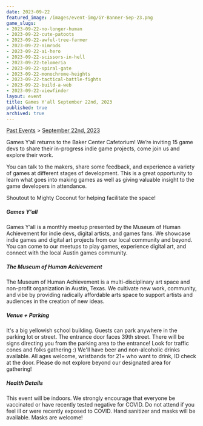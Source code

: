 ```yaml
---
date: 2023-09-22
featured_image: /images/event-img/GY-Banner-Sep-23.png
game_slugs:
- 2023-09-22-no-longer-human
- 2023-09-22-cute-patoots
- 2023-09-22-awful-tree-farmer
- 2023-09-22-nimrods
- 2023-09-22-ai-hero
- 2023-09-22-scissors-in-hell
- 2023-09-22-telomeria
- 2023-09-22-spiral-gate
- 2023-09-22-monochrome-heights
- 2023-09-22-tactical-battle-fights
- 2023-09-22-build-a-web
- 2023-09-22-viewfinder
layout: event
title: Games Y'all September 22nd, 2023
published: true
archived: true
---
```



[Past Events](../html/events.html) > [September 22nd, 2023](event-september-2023.html)

Games Y’all returns to the Baker Center Cafetorium! We’re inviting 15 game devs to share their in-progress indie game projects, come join us and explore their work.
  
You can talk to the makers, share some feedback, and experience a variety of games at different stages of development. This is a great opportunity to learn what goes into making games as well as giving valuable insight to the game developers in attendance.
  
Shoutout to Mighty Coconut for helping facilitate the space!

##### Games Y'all

Games Y’all is a monthly meetup presented by the Museum of Human Achievement for indie devs, digital artists, and games fans. We showcase indie games and digital art projects from our local community and beyond. You can come to our meetups to play games, experience digital art, and connect with the local Austin games community.

##### The Museum of Human Achievement

The Museum of Human Achievement is a multi-disciplinary art space and non-profit organization in Austin, Texas. We cultivate new work, community, and vibe by providing radically affordable arts space to support artists and audiences in the creation of new ideas.

##### Venue + Parking

It's a big yellowish school building. Guests can park anywhere in the parking lot or street. The entrance door faces 39th street. There will be signs directing you from the parking area to the entrance! Look for traffic cones and folks gathering :) We'll have beer and non-alcoholic drinks available. All ages welcome, wristbands for 21+ who want to drink, ID check at the door. Please do not explore beyond our designated area for gathering!

##### Health Details

This event will be indoors. We strongly encourage that everyone be vaccinated or have recently tested negative for COVID. Do not attend if you feel ill or were recently exposed to COVID. Hand sanitizer and masks will be available. Masks are welcome!

